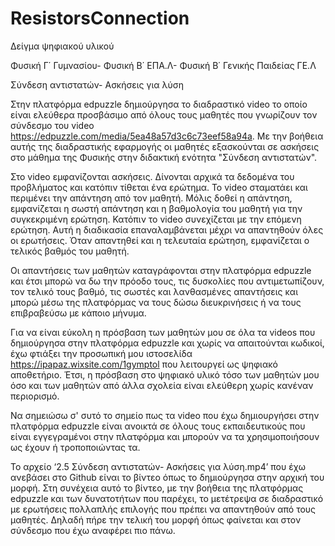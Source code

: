 # ResistorsConnection
Δείγμα ψηφιακού υλικού

Φυσική Γ΄ Γυμνασίου- Φυσική Β΄ ΕΠΑ.Λ- Φυσική Β΄ Γενικής Παιδείας ΓΕ.Λ 

Σύνδεση αντιστατών- Ασκήσεις για λύση

Στην πλατφόρμα edpuzzle δημιούργησα το διαδραστικό video το οποίο είναι ελεύθερα προσβάσιμο από όλους τους μαθητές που γνωρίζουν τον σύνδεσμο του video https://edpuzzle.com/media/5ea48a57d3c6c73eef58a94a. Με την βοήθεια αυτής της διαδραστικής εφαρμογής οι μαθητές  εξασκούνται σε ασκήσεις στο μάθημα της Φυσικής στην διδακτική ενότητα  "Σύνδεση αντιστατών".

Στο video εμφανίζονται ασκήσεις. Δίνονται αρχικά τα δεδομένα του προβλήματος και κατόπιν τίθεται ένα ερώτημα. Το video σταματάει και περιμένει την απάντηση από τον μαθητή. Μόλις δοθεί η απάντηση, εμφανίζεται η σωστή απάντηση και η βαθμολογία του μαθητή για την συγκεκριμένη ερώτηση. Κατόπιν το video συνεχίζεται με την επόμενη ερώτηση. Αυτή η διαδικασία επαναλαμβάνεται μέχρι να απαντηθούν όλες οι ερωτήσεις. Όταν απαντηθεί και η τελευταία ερώτηση, εμφανίζεται ο τελικός βαθμός του μαθητή.

Οι απαντήσεις των μαθητών καταγράφονται στην πλατφόρμα edpuzzle και έτσι μπορώ να δω την πρόοδο τους, τις δυσκολίες που αντιμετωπίζουν, τον τελικό τους βαθμό, τις σωστές και λανθασμένες απαντήσεις και μπορώ μέσω της πλατφόρμας να τους δώσω διευκρινήσεις ή να τους επιβραβεύσω με κάποιο μήνυμα.

Για να είναι εύκολη η πρόσβαση των μαθητών μου σε όλα τα videos που δημιούργησα στην πλατφόρμα edpuzzle και χωρίς να απαιτούνται κωδικοί, έχω φτιάξει την προσωπική μου ιστοσελίδα https://ipapaz.wixsite.com/1gymptol που λειτουργεί ως ψηφιακό αποθετήριο. Έτσι, η πρόσβαση στο ψηφιακό υλικό τόσο των μαθητών μου όσο και των μαθητών από άλλα σχολεία είναι ελεύθερη χωρίς κανέναν περιορισμό.

Να σημειώσω σ' συτό το σημείο πως τα video που έχω δημιουργήσει στην πλατφόρμα edpuzzle είναι ανοικτά σε όλους τους εκπαιδευτικούς που είναι εγγεγραμένοι στην πλατφόρμα και μπορούν να τα χρησιμοποιήσουν ως έχουν ή τροποποιώντας τα.

Το αρχείο ‘2.5 Σύνδεση αντιστατών- Ασκήσεις για λύση.mp4’ που έχω ανεβάσει στο Github είναι το βίντεο όπως το δημιούργησα στην αρχική του μορφή. Στη συνέχεια αυτό το βίντεο, με την βοήθεια της πλατφόρμας edpuzzle και των δυνατοτήτων που παρέχει, το μετέτρεψα σε διαδραστικό με ερωτήσεις πολλαπλής επιλογής που πρέπει να απαντηθούν από τους μαθητές. Δηλαδή πήρε την τελική του μορφή όπως φαίνεται και στον σύνδεσμο που έχω αναφέρει πιο πάνω.
